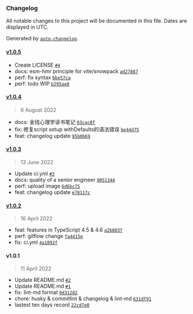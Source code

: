 ### Changelog

All notable changes to this project will be documented in this file. Dates are displayed in UTC.

Generated by [`auto-changelog`](https://github.com/CookPete/auto-changelog).

#### [v1.0.5](https://github.com/Trojan0523/weekly_notes/compare/v1.0.4...v1.0.5)

- Create LICENSE [`#4`](https://github.com/Trojan0523/weekly_notes/pull/4)
- docs: esm-hmr principle for vite/snowpack [`ad27887`](https://github.com/Trojan0523/weekly_notes/commit/ad2788703125418f391660386121de13e683e45a)
- perf: fix syntax [`bbe57ca`](https://github.com/Trojan0523/weekly_notes/commit/bbe57caec348097721e2f34dc3d1bdb14d6f9599)
- perf: todo WIP [`b295ae8`](https://github.com/Trojan0523/weekly_notes/commit/b295ae8aced99b17bc661df71a78ee51ccbadcee)

#### [v1.0.4](https://github.com/Trojan0523/weekly_notes/compare/v1.0.3...v1.0.4)

> 6 August 2022

- docs: 金钱心理学读书笔记 [`03cac8f`](https://github.com/Trojan0523/weekly_notes/commit/03cac8faf7ed735202608ed96e5d05796f961d82)
- fix: 修复script setup withDefaults的语法错误 [`be44d75`](https://github.com/Trojan0523/weekly_notes/commit/be44d758c112b2b8c421d285b33bc0ad7cfae5a8)
- feat: changelog update [`95b0b69`](https://github.com/Trojan0523/weekly_notes/commit/95b0b69a844fd538e56459dcc504b49455b86686)

#### [v1.0.3](https://github.com/Trojan0523/weekly_notes/compare/v1.0.2...v1.0.3)

> 13 June 2022

- Update ci.yml [`#3`](https://github.com/Trojan0523/weekly_notes/pull/3)
- docs: quality of a senior engineer [`9051344`](https://github.com/Trojan0523/weekly_notes/commit/9051344862f004bdb041fd01dcb51fb10cf5af49)
- perf: upload image [`6d6bc75`](https://github.com/Trojan0523/weekly_notes/commit/6d6bc756aac2a50523723922530a5f1a3303ab28)
- feat: changelog update [`e78117c`](https://github.com/Trojan0523/weekly_notes/commit/e78117c8073cc42282f8662d2869c5e356fc72b8)

#### [v1.0.2](https://github.com/Trojan0523/weekly_notes/compare/v1.0.1...v1.0.2)

> 16 April 2022

- feat: features in TypeScript 4.5 & 4.6 [`a2b803f`](https://github.com/Trojan0523/weekly_notes/commit/a2b803fdcbbbce0772914e7403f877daf0993b3e)
- perf: gitflow change [`fa4415e`](https://github.com/Trojan0523/weekly_notes/commit/fa4415ece196058bf0d8645680cddebd21a58d84)
- fix: ci.yml [`4a1892f`](https://github.com/Trojan0523/weekly_notes/commit/4a1892f92a2e49bee0aeb8afd4d29b5bd74c75d4)

#### v1.0.1

> 11 April 2022

- Update README.md [`#2`](https://github.com/Trojan0523/weekly_notes/pull/2)
- Update README.md [`#1`](https://github.com/Trojan0523/weekly_notes/pull/1)
- fix: lint-md format [`0d31282`](https://github.com/Trojan0523/weekly_notes/commit/0d31282ca4f6c45c8c53edb382d837e699023d7c)
- chore: husky & commitlint & changelog & lint-md [`631df91`](https://github.com/Trojan0523/weekly_notes/commit/631df91a2ff62601a64cd0122aa7111a8fee3440)
- lastest ten days record [`22cd7e0`](https://github.com/Trojan0523/weekly_notes/commit/22cd7e0e5a00bf9eff794a9839ce4dc8bd0372f4)

